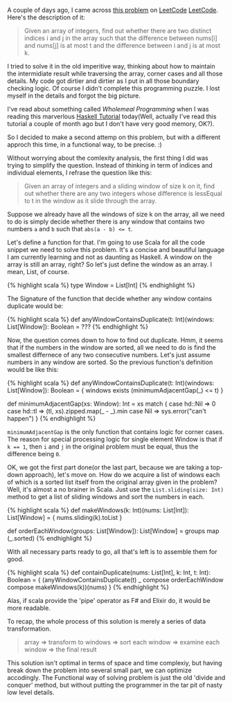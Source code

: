 ---
---

A couple of days ago, I came across [this problem][Contains Duplicate III] on [LeetCode] [LeetCode]. Here's the description of it:

> Given an array of integers, find out whether there are two distinct indices i and j in the array such that the difference between nums[i] and nums[j] is at most t and the difference between i and j is at most k.

I tried to solve it in the old imperitive way, thinking about how to maintain the intermidiate result while traversing the array, corner cases and all those details. My code got dirtier and dirtier as I put in all those boundary checking logic. Of course I didn't complete this programming puzzle. I lost myself in the details and forgot the big picture.

I've read about something called *Wholemeal Programming* when I was reading this marverlous [Haskell Tutorial][Wholemeal Programming] today(Well, actually I've read this tutorial a couple of month ago but I don't have very good memory, OK?).

So I decided to make a second attemp on this problem, but with a different approch this time, in a functional way, to be precise. :)

Without worrying about the comlexity analysis, the first thing I did was trying to simplify the question. Instead of thinking in term of indices and individual elements, I refrase the question like this:

> Given an array of integers and a sliding window of size k on it, find out whether there are any two integers whose difference is lessEqual to t in the window as it slide through the array.

Suppose we already have all the windows of size k on the array, all we need to do is simply decide whether there is any window that contains two numbers `a` and `b` such that `abs(a - b) <= t`.

Let's define a function for that. I'm going to use Scala for all the code snippet we need to solve this problem. It's a concise and beautiful language I am currently learning and not as daunting as Haskell.
A window on the array is still an array, right? So let's just define the window as an array. I mean, List, of course.

{% highlight scala %}
type Window = List[Int]
{% endhighlight %}

The Signature of the function that decide whether any window contains duplicate would be:

{% highlight scala %}
def anyWindowContainsDuplicate(t: Int)(windows: List[Window]): Boolean = ???
{% endhighlight %}

Now, the question comes down to how to find out duplicate. Hmm, it seems that if the numbers in the window are sorted, all we need to do is find the smallest differnece of any two consecutive numbers. Let's just assume numbers in any window are sorted. So the previous function's definition would be like this:

{% highlight scala %}
def anyWindowContainsDuplicate(t: Int)(windows: List[Window]): Boolean = {
  windows exists (minimumAdjacentGap(_) <= t)
}

def minimumAdjacentGap(xs: Window): Int = xs match {
  case hd::Nil => 0
  case hd::tl => (tl, xs).zipped.map(_ - _).min
  case Nil => sys.error("can't happen")
}
{% endhighlight %}

`minimumAdjacentGap` is the only function that contains logic for corner cases. The reason for special processing logic for single element Window is that if `k == 1`, then `i` and `j` in the original problem must be equal, thus the difference being `0`.


OK, we got the first part done(or the last part, because we are taking a top-down approach), let's move on. How do we acquire a list of windows each of which is a sorted list itself from the original array given in the problem? Well, it's almost a no brainer in Scala. Just use the `List.sliding(size: Int)` method to get a list of sliding windows and sort the numbers in each.

{% highlight scala %}
def makeWindows(k: Int)(nums: List[Int]): List[Window] = {
  nums.sliding(k).toList
}

def orderEachWindow(groups: List[Window]): List[Window] = groups map (_.sorted)
{% endhighlight %}

With all necessary parts ready to go, all that's left is to assemble them for good.

{% highlight scala %}
def containDuplicate(nums: List[Int], k: Int, t: Int): Boolean = {
  (anyWindowContainsDuplicate(t) _
    compose orderEachWindow
    compose makeWindows(k))(nums)
}
{% endhighlight %}

Alas, if scala provide the 'pipe' operator as F# and Elixir do, it would be more readable.

To recap, the whole process of this solution is merely a series of data transformation.

> array => transform to windows => sort each window => examine each window => the final result

This solution isn't optimal in terms of space and time complexiy, but having break down the problem into several small part, we can optimize accodingly. The Functional way of solving problem is just the old 'divide and conquer' method, but without putting the programmer in the tar pit of nasty low level details. 

[Contains Duplicate III]: https://leetcode.com/problems/contains-duplicate-iii/
[LeetCode]: https://leetcode.com/
[Wholemeal Programming]: https://www.fpcomplete.com/user/byorgey/introduction-to-haskell/1-haskell-basics#wholemeal-programming
